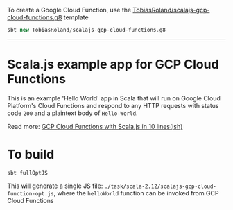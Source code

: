 To create a Google Cloud Function, use the [TobiasRoland/scalajs-gcp-cloud-functions.g8][template] template

```sbt
sbt new TobiasRoland/scalajs-gcp-cloud-functions.g8
```

--- 

# Scala.js example app for GCP Cloud Functions
This is an example 'Hello World' app in Scala that will run on Google Cloud Platform's Cloud Functions and
respond to any HTTP requests with status code `200` and a plaintext body of `Hello World`.

Read more: [GCP Cloud Functions with Scala.js in 10 lines(ish)](https://www.mostly.codes/blog/creating-scalajs-gcp-cloud-functions) 


# To build
```
sbt fullOptJS
```
This will generate a single JS file: `./task/scala-2.12/scalajs-gcp-cloud-function-opt.js`, where
the `helloWorld` function can be invoked from GCP Cloud Functions

[template]: https://github.com/TobiasRoland/scalajs-gcp-cloud-functions.js
